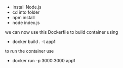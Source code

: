 
 - Install Node.js
 - cd into folder
 - npm install
 - node index.js

we can now use this Dockerfile to build container using 
- docker build . -t app1

to run the container use
- docker run -p 3000:3000 app1
